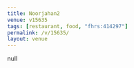 ```yaml
---
title: Noorjahan2
venue: v15635
tags: [restaurant, food, "fhrs:414297"]
permalink: /v/15635/
layout: venue
---
```

null